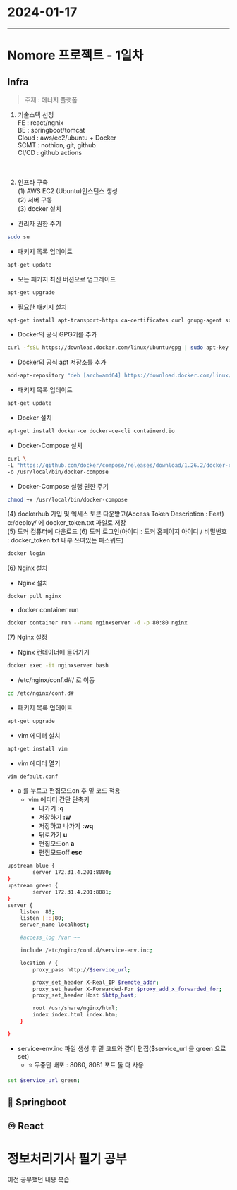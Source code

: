 # 2024-01-17
----------------

# Nomore 프로젝트 - 1일차

## Infra
> 주제 : 에너지 플랫폼

1. 기술스택 선정   
FE : react/ngnix   
BE : springboot/tomcat   
Cloud : aws/ec2/ubuntu + Docker   
SCMT : nothion, git, github   
CI/CD : github actions   
<br><br>




2. 인프라 구축   
(1) AWS EC2 (Ubuntu)인스턴스 생성   
(2) 서버 구동   
(3) docker 설치   

- 관리자 권한 주기   
```bash
sudo su
```   

- 패키지 목록 업데이트
```bash
apt-get update
```

- 모든 패키지 최신 버젼으로 업그레이드
```bash
apt-get upgrade
```

- 필요한 패키지 설치
```bash
apt-get install apt-transport-https ca-certificates curl gnupg-agent software-properties-common
```

- Docker의 공식 GPG키를 추가
```bash
curl -fsSL https://download.docker.com/linux/ubuntu/gpg | sudo apt-key add -
```

- Docker의 공식 apt 저장소를 추가
```bash
add-apt-repository "deb [arch=amd64] https://download.docker.com/linux/ubuntu $(lsb_release -cs) stable"
```

- 패키지 목록 업데이트
```bash
apt-get update
```

-  Docker 설치
```bash
apt-get install docker-ce docker-ce-cli containerd.io
```

- Docker-Compose 설치
```bash
curl \
-L "https://github.com/docker/compose/releases/download/1.26.2/docker-compose-$(uname -s)-$(uname -m)" \
-o /usr/local/bin/docker-compose
```

- Docker-Compose 실행 권한 주기
```bash
chmod +x /usr/local/bin/docker-compose
```
(4) dockerhub 가입 및 엑세스 토큰 다운받고(Access Token Description : Feat) c:/deploy/ 에 docker_token.txt 파일로 저장   
(5) 도커 컴퓨터에 다운로드
(6) 도커 로그인(아이디 : 도커 홈페이지 아이디 / 비밀번호 : docker_token.txt 내부 쓰여있는 패스워드)
```bash
docker login
```
(6) Nginx 설치   
- Nginx 설치   
```bash
docker pull nginx
``` 
- docker container run   
```bash
docker container run --name nginxserver -d -p 80:80 nginx
```
    
(7) Nginx 설정
- Nginx 컨테이너에 들어가기
```bash
docker exec -it nginxserver bash
```
- /etc/nginx/conf.d#/ 로 이동
```bash
cd /etc/nginx/conf.d#
```
- 패키지 목록 업데이트
```bash
apt-get upgrade
```
- vim 에디터 설치
```bash
apt-get install vim
```
- vim 에디터 열기
```bash
vim default.conf
```
- a 를 누르고 편집모드on 후 밑 코드 적용   
    - vim 에디터 간단 단축키
        - 나가기 <b>:q</b>
        - 저장하기 <b>:w</b>
        - 저장하고 나가기 <b>:wq</b>
        - 뒤로가기 <b>u</b>
        - 편집모드on <b>a</b>
        - 편집모드off <b>esc</b>

```bash
upstream blue {
        server 172.31.4.201:8080;
}
upstream green {
        server 172.31.4.201:8081;
}
server {
    listen  80;
    listen [::]80;
    server_name localhost;

    #access_log /var ~~

    include /etc/nginx/conf.d/service-env.inc;

    location / {
        proxy_pass http://$service_url;

        proxy_set_header X-Real_IP $remote_addr;
        proxy_set_header X-Forwarded-For $proxy_add_x_forwarded_for;
        proxy_set_header Host $http_host;

        root /usr/share/nginx/html;
        index index.html index.htm;
    }

}
```
- service-env.inc 파일 생성 후 밑 코드와 같이 편집($service_url 을 green 으로 set)   
    - ⭐ 무중단 배포 : 8080, 8081 포트 둘 다 사용
```bash
set $service_url green;
```


## 🍃 Springboot


## ♾️ React


# 정보처리기사 필기 공부
이전 공부했던 내용 복습
